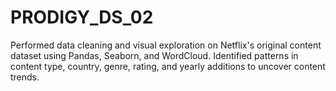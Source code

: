 # PRODIGY_DS_02
Performed data cleaning and visual exploration on Netflix's original content dataset using Pandas, Seaborn, and WordCloud. Identified patterns in content type, country, genre, rating, and yearly additions to uncover content trends.
